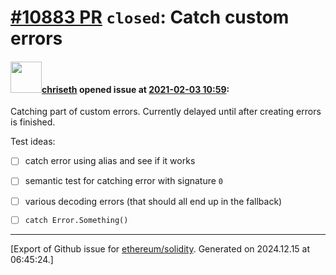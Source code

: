 # [\#10883 PR](https://github.com/ethereum/solidity/pull/10883) `closed`: Catch custom errors

#### <img src="https://avatars.githubusercontent.com/u/9073706?v=4" width="50">[chriseth](https://github.com/chriseth) opened issue at [2021-02-03 10:59](https://github.com/ethereum/solidity/pull/10883):

Catching part of custom errors. Currently delayed until after creating errors is finished.

Test ideas:
-  [ ] catch error using alias and see if it works
 - [ ] semantic test for catching error with signature `0`
 - [ ] various decoding errors (that should all end up in the fallback)
 - [ ] `catch Error.Something()`




-------------------------------------------------------------------------------



[Export of Github issue for [ethereum/solidity](https://github.com/ethereum/solidity). Generated on 2024.12.15 at 06:45:24.]
